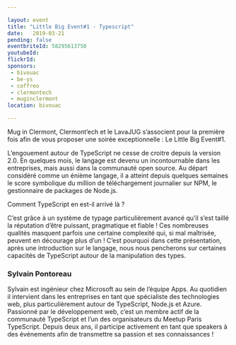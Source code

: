 ```yaml
---

layout: event
title: "Little Big Event#1 - Typescript"
date:   2019-03-21
pending: false
eventbriteId: 58295613750
youtubeId: 
flickrId:
sponsors:
 - bivouac
 - be-ys
 - coffreo
 - clermontech
 - muginclermont
location: bivouac

---
```


Mug in Clermont, Clermont’ech et le LavaJUG s’associent pour la première fois afin de vous proposer une soirée exceptionnelle : Le Little Big Event#1.

L’engouement autour de TypeScript ne cesse de croitre depuis la version 2.0. En quelques mois, le langage est devenu un incontournable dans les entreprises, mais aussi dans la communauté open source. Au départ considéré comme un énième langage, il a atteint depuis quelques semaines le score symbolique du million de téléchargement journalier sur NPM, le gestionnaire de packages de Node.js.

Comment TypeScript en est-il arrivé là ?

C’est grâce à un système de typage particulièrement avancé qu’il s’est taillé la réputation d’être puissant, pragmatique et fiable ! Ces nombreuses qualités masquent parfois une certaine complexité qui, si mal maîtrisée, peuvent en décourage plus d’un ! C’est pourquoi dans cette présentation, après une introduction sur le langage, nous nous pencherons sur certaines capacités de TypeScript autour de la manipulation des types.

### Sylvain Pontoreau 

Sylvain est ingénieur chez Microsoft au sein de l’équipe Apps. Au quotidien il intervient dans les entreprises en tant que spécialiste des technologies web, plus particulièrement autour de TypeScript, Node.js et Azure. Passionné par le développement web, c’est un membre actif de la communauté TypeScript et l’un des organisateurs du Meetup Paris TypeScript. Depuis deux ans, il participe activement en tant que speakers à des événements afin de transmettre sa passion et ses connaissances !
